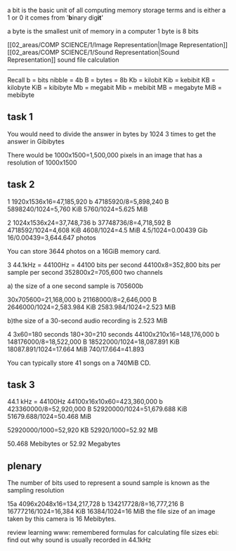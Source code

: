 
a bit is the basic unit of all computing memory storage terms and is either a 1 or 0
it comes from '**b**inary dig**it**'

a byte is the smallest unit of memory in a computer
1 byte is 8 bits

[[02_areas/COMP SCIENCE/1/Image Representation|Image Representation]]
[[02_areas/COMP SCIENCE/1/Sound Representation|Sound Representation]]
sound file calculation



---

Recall
b = bits
nibble = 4b
B = bytes = 8b
Kb = kilobit
Kib = kebibit
KB = kilobyte
KiB = kibibyte
Mb = megabit
Mib = mebibit
MB = megabyte
MiB = mebibyte


## task 1
You would need to divide the answer in bytes by 1024 3 times to get the answer in Gibibytes

There would be 1000x1500=1,500,000 pixels in an image that has a resolution of 1000x1500


## task 2
1
1920x1536x16=47,185,920 b
47185920/8=5,898,240 B
5898240/1024=5,760 KiB
5760/1024=5.625 MiB

2
1024x1536x24=37,748,736 b
37748736/8=4,718,592 B
4718592/1024=4,608 KiB
4608/1024=4.5 MiB
4.5/1024=0.00439 Gib
16/0.00439=3,644.647 photos

You can store 3644 photos on a 16GiB memory card.


3
44.1kHz = 44100Hz = 44100 bits per second
44100x8=352,800 bits per sample per second
352800x2=705,600 two channels

a) the size of a one second sample is 705600b

30x705600=21,168,000 b
21168000/8=2,646,000 B
2646000/1024=2,583.984 KiB
2583.984/1024=2.523 MiB

b)the size of a 30-second audio recording is 2.523 MiB


4
3x60=180 seconds
180+30=210 seconds
44100x210x16=148,176,000 b
148176000/8=18,522,000 B
18522000/1024=18,087.891 KiB
18087.891/1024=17.664 MiB
740/17.664=41.893 

You can typically store 41 songs on a 740MiB CD.


## task 3
44.1 kHz = 44100Hz
44100x16x10x60=423,360,000 b
423360000/8=52,920,000 B
52920000/1024=51,679.688 KiB
51679.688/1024=50.468 MiB

52920000/1000=52,920 KB
52920/1000=52.92 MB


50.468 Mebibytes or 52.92 Megabytes



## plenary
The number of bits used to represent a sound sample is known as the sampling resolution

15a
4096x2048x16=134,217,728 b
134217728/8=16,777,216 B
16777216/1024=16,384 KiB
16384/1024=16 MiB
the file size of an image taken by this camera is 16 Mebibytes.


review learning
www: remembered formulas for calculating file sizes
ebi: find out why sound is usually recorded in 44.1kHz
